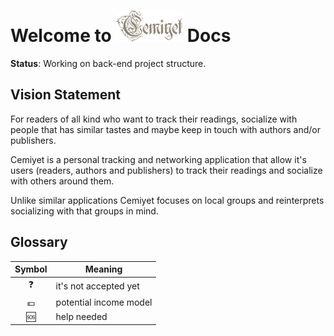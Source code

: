 # Welcome to ![Logo v0.1](img/logo.png "Logo v0.1") Docs

**Status**: Working on back-end project structure.

## Vision Statement

For readers of all kind who want to track their readings, socialize with people that has similar tastes and maybe keep in touch with authors and/or publishers.

Cemiyet is a personal tracking and networking application that allow it's users (readers, authors and publishers) to track their readings and socialize with others around them.

Unlike similar applications Cemiyet focuses on local groups and reinterprets socializing with that groups in mind.

## Glossary

| Symbol | Meaning |
| :--: | -- |
| ❓ | it's not accepted yet |
| 💶 | potential income model |
| 🆘 | help needed |
